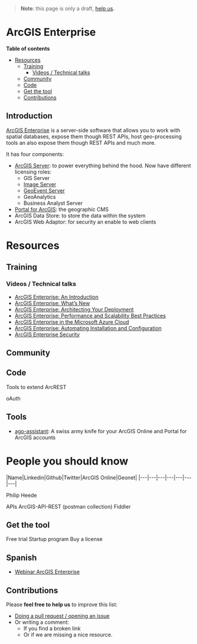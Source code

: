 > **Note**: this page is only a draft, [help us](#contributions).

# ArcGIS Enterprise
<!-- START doctoc generated TOC please keep comment here to allow auto update -->
<!-- DON'T EDIT THIS SECTION, INSTEAD RE-RUN doctoc TO UPDATE -->
**Table of contents**

- [Resources](#resources)
  - [Training](#training)
    - [Videos / Technical talks](#videos--technical-talks)
  - [Community](#community)
  - [Code](#code)
  - [Get the tool](#get-the-tool)
  - [Contributions](#contributions)

<!-- END doctoc generated TOC please keep comment here to allow auto update -->

## Introduction

[ArcGIS Enterprise](http://www.esri.com/en/arcgis/products/arcgis-enterprise/overview) is a server-side software that allows you to work with spatial databases, expose them though REST APIs, host geo-processing tools an also expose them though REST APIs and much more.

It has four components:

* [ArcGIS Server](arcgis-server/README.md): to power everything behind the hood. Now have different licensing roles:
  * GIS Server
  * [Image Server](arcgis-server/image-server/README.md)
  * [GeoEvent Server](arcgis-server/geoevent-server/README.md)
  * GeoAnalytics
  * Business Analyst Server
* [Portal for ArcGIS](portal-for-arcgis/README.md): the geographic CMS 
* ArcGIS Data Store: to store the data within the system
* ArcGIS Web Adaptor: for security an enable to web clients

# Resources

## Training

### Videos / Technical talks

* [ArcGIS Enterprise: An Introduction](https://www.youtube.com/watch?v=lYTE5ynG-_k&list=PLaPDDLTCmy4Z844nQ0aFdRCTICoNDPf7E&index=3)
* [ArcGIS Enterprise: What’s New](https://www.youtube.com/watch?v=WgPpuMtpxI0)
* [ArcGIS Enterprise: Architecting Your Deployment](https://www.youtube.com/watch?v=WxUFh0c9hNw&t=2975s)
* [ArcGIS Enterprise: Performance and Scalability Best Practices](https://www.youtube.com/watch?v=9TSogIuA0Bo&t=7s)
* [ArcGIS Enterprise in the Microsoft Azure Cloud](https://www.youtube.com/watch?v=fpg9kwyo-mI)
* [ArcGIS Enterprise: Automating Installation and Configuration](https://www.youtube.com/watch?v=0kIe_Ujb0VA)
* [ArcGIS Enterprise Security](https://www.youtube.com/watch?v=eFRtv0IcoLY&t=1533s)

## Community
## Code

Tools to extend
ArcREST

oAuth

## Tools

* [ago-assistant](https://github.com/Esri/ago-assistant): A swiss army knife for your ArcGIS Online and Portal for ArcGIS accounts

# People you should know

|Name|Linkedin|Github|Twitter|ArcGIS Online|Geonet|
|---|---|---|---|---|---|---|

Philip Heede

APIs
ArcGIS-API-REST (postman collection)
Fiddler

## Get the tool

Free trial
Startup program
Buy a license

## Spanish

* [Webinar ArcGIS Enterprise](https://www.youtube.com/watch?v=T-ewxTA85oU)

## Contributions
Please **feel free to help us** to improve this list:

* [Doing a pull request / opening an issue](https://github.com/hhkaos/awesome-arcgis#contributions)
* Or writing a comment:
  * If you find a broken link
  * Or if we are missing a nice resource.
